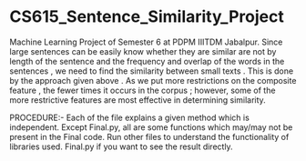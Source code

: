 # CS615_Sentence_Similarity_Project
Machine Learning Project of Semester 6  at PDPM IIITDM Jabalpur. 
Since large sentences can be easily know whether they are similar are not by length of the sentence and the frequency and overlap of the words in the sentences , we need to find the similarity between small texts . This is done by the approach given above . 
As we put more restrictions on the composite feature , the fewer times it occurs in the corpus ; however, some of the more restrictive features are most effective in determining similarity.

PROCEDURE:-
Each of the file explains a given method which is independent. Except Final.py, all are some functions which may/may not be present in the Final code. Run other files to understand the functionality of libraries used. Final.py if you want to see the result directly.

